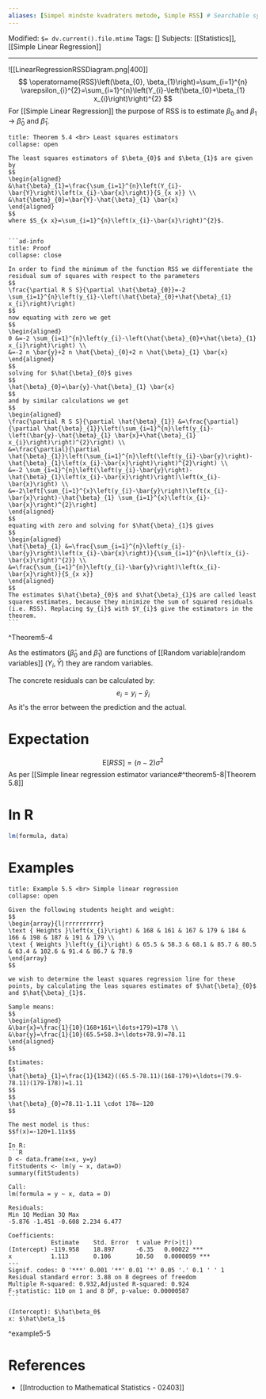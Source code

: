 ```yaml
---
aliases: [Simpel mindste kvadraters metode, Simple RSS] # Searchable synonyms and translations
---
```


Modified: `$= dv.current().file.mtime`
Tags: []
Subjects: [[Statistics]], [[Simple Linear Regression]]
****

<span class="centerImg">![[LinearRegressionRSSDiagram.png|400]]</span>
$$
\operatorname{RSS}\left(\beta_{0}, \beta_{1}\right)=\sum_{i=1}^{n} \varepsilon_{i}^{2}=\sum_{i=1}^{n}\left(Y_{i}-\left(\beta_{0}+\beta_{1} x_{i}\right)\right)^{2}
$$
For [[Simple Linear Regression]] the purpose of RSS is to estimate $\beta_{0}$ and $\beta_{1}$ $\rightarrow$ $\hat{\beta}_{0}$ and $\hat{\beta}_{1}$.
````ad-tip
title: Theorem 5.4 <br> Least squares estimators
collapse: open

The least squares estimators of $\beta_{0}$ and $\beta_{1}$ are given by
$$
\begin{aligned}
&\hat{\beta}_{1}=\frac{\sum_{i=1}^{n}\left(Y_{i}-\bar{Y}\right)\left(x_{i}-\bar{x}\right)}{S_{x x}} \\
&\hat{\beta}_{0}=\bar{Y}-\hat{\beta}_{1} \bar{x}
\end{aligned}
$$
where $S_{x x}=\sum_{i=1}^{n}\left(x_{i}-\bar{x}\right)^{2}$.


```ad-info
title: Proof
collapse: close

In order to find the minimum of the function RSS we differentiate the residual sum of squares with respect to the parameters
$$
\frac{\partial R S S}{\partial \hat{\beta}_{0}}=-2 \sum_{i=1}^{n}\left(y_{i}-\left(\hat{\beta}_{0}+\hat{\beta}_{1} x_{i}\right)\right)
$$
now equating with zero we get
$$
\begin{aligned}
0 &=-2 \sum_{i=1}^{n}\left(y_{i}-\left(\hat{\beta}_{0}+\hat{\beta}_{1} x_{i}\right)\right) \\
&=-2 n \bar{y}+2 n \hat{\beta}_{0}+2 n \hat{\beta}_{1} \bar{x}
\end{aligned}
$$
solving for $\hat{\beta}_{0}$ gives
$$
\hat{\beta}_{0}=\bar{y}-\hat{\beta}_{1} \bar{x}
$$
and by similar calculations we get
$$
\begin{aligned}
\frac{\partial R S S}{\partial \hat{\beta}_{1}} &=\frac{\partial}{\partial \hat{\beta}_{1}}\left(\sum_{i=1}^{n}\left(y_{i}-\left(\bar{y}-\hat{\beta}_{1} \bar{x}+\hat{\beta}_{1} x_{i}\right)\right)^{2}\right) \\
&=\frac{\partial}{\partial \hat{\beta}_{1}}\left(\sum_{i=1}^{n}\left(\left(y_{i}-\bar{y}\right)-\hat{\beta}_{1}\left(x_{i}-\bar{x}\right)\right)^{2}\right) \\
&=-2 \sum_{i=1}^{n}\left(\left(y_{i}-\bar{y}\right)-\hat{\beta}_{1}\left(x_{i}-\bar{x}\right)\right)\left(x_{i}-\bar{x}\right) \\
&=-2\left[\sum_{i=1}^{x}\left(y_{i}-\bar{y}\right)\left(x_{i}-\bar{x}\right)-\hat{\beta}_{1} \sum_{i=1}^{x}\left(x_{i}-\bar{x}\right)^{2}\right]
\end{aligned}
$$
equating with zero and solving for $\hat{\beta}_{1}$ gives
$$
\begin{aligned}
\hat{\beta}_{1} &=\frac{\sum_{i=1}^{n}\left(y_{i}-\bar{y}\right)\left(x_{i}-\bar{x}\right)}{\sum_{i=1}^{n}\left(x_{i}-\bar{x}\right)^{2}} \\
&=\frac{\sum_{i=1}^{n}\left(y_{i}-\bar{y}\right)\left(x_{i}-\bar{x}\right)}{S_{x x}}
\end{aligned}
$$
The estimates $\hat{\beta}_{0}$ and $\hat{\beta}_{1}$ are called least squares estimates, because they minimize the sum of squared residuals (i.e. RSS). Replacing $y_{i}$ with $Y_{i}$ give the estimators in the theorem.
```
````
^Theorem5-4

As the estimators ($\hat{\beta}_{0}$ and $\hat{\beta}_{1}$) are functions of [[Random variable|random variables]] $(Y_{i},\bar{Y})$ they are random variables.

The concrete residuals can be calculated by:
$$e_{i}=y_{i}-\hat{y}_{i}$$
As it's the error between the prediction and the actual.

# Expectation
$$\mathrm{E}[RSS]=(n-2)\sigma^{2}$$
As per [[Simple linear regression estimator variance#^theorem5-8|Theorem 5.8]]

# In R
```R
lm(formula, data)
```

# Examples
````ad-example
title: Example 5.5 <br> Simple linear regression
collapse: open

Given the following students height and weight:
$$
\begin{array}{l|rrrrrrrrrr}
\text { Heights }\left(x_{i}\right) & 168 & 161 & 167 & 179 & 184 & 166 & 198 & 187 & 191 & 179 \\
\text { Weights }\left(y_{i}\right) & 65.5 & 58.3 & 68.1 & 85.7 & 80.5 & 63.4 & 102.6 & 91.4 & 86.7 & 78.9
\end{array}
$$

we wish to determine the least squares regression line for these points, by calculating the leas squares estimates of $\hat{\beta}_{0}$ and $\hat{\beta}_{1}$.

Sample means:
$$
\begin{aligned}
&\bar{x}=\frac{1}{10}(168+161+\ldots+179)=178 \\
&\bar{y}=\frac{1}{10}(65.5+58.3+\ldots+78.9)=78.11
\end{aligned}
$$

Estimates:
$$
\hat{\beta}_{1}=\frac{1}{1342}((65.5-78.11)(168-179)+\ldots+(79.9-78.11)(179-178))=1.11
$$
$$
\hat{\beta}_{0}=78.11-1.11 \cdot 178=-120
$$

The mest model is thus:
$$f(x)=-120+1.11x$$

In R:
```R
D <- data.frame(x=x, y=y)
fitStudents <- lm(y ~ x, data=D)
summary(fitStudents)

Call:
lm(formula = y ~ x, data = D)

Residuals:
Min 1Q Median 3Q Max
-5.876 -1.451 -0.608 2.234 6.477

Coefficients:
			Estimate 	Std. Error	t value Pr(>|t|)
(Intercept) -119.958 	18.897 		-6.35 	0.00022 ***
x 			1.113 		0.106 		10.50 	0.0000059 ***
---
Signif. codes: 0 '***' 0.001 '**' 0.01 '*' 0.05 '.' 0.1 ' ' 1
Residual standard error: 3.88 on 8 degrees of freedom
Multiple R-squared: 0.932,Adjusted R-squared: 0.924
F-statistic: 110 on 1 and 8 DF, p-value: 0.00000587
```

(Intercept): $\hat\beta_0$
x: $\hat\beta_1$
````
^example5-5
# References
- [[Introduction to Mathematical Statistics - 02403]]